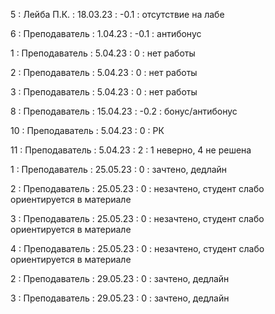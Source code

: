 5 : Лейба П.К. : 18.03.23 : -0.1 : отсутствие на лабе

6 : Преподаватель : 1.04.23 : -0.1 : антибонус

1 : Преподаватель : 5.04.23 : 0 : нет работы

2 : Преподаватель : 5.04.23 : 0 : нет работы

3 : Преподаватель : 5.04.23 : 0 : нет работы

8 : Преподаватель : 15.04.23 : -0.2 : бонус/антибонус

10 : Преподаватель : 5.04.23 : 0 : РК

11 : Преподаватель : 5.04.23 : 2 : 1 неверно, 4 не решена

1 : Преподаватель : 25.05.23 : 0 : зачтено, дедлайн

2 : Преподаватель : 25.05.23 : 0 : незачтено, студент слабо ориентируется в материале

3 : Преподаватель : 25.05.23 : 0 : незачтено, студент слабо ориентируется в материале

4 : Преподаватель : 25.05.23 : 0 : незачтено, студент слабо ориентируется в материале

2 : Преподаватель : 29.05.23 : 0 : зачтено, дедлайн

3 : Преподаватель : 29.05.23 : 0 : зачтено, дедлайн

